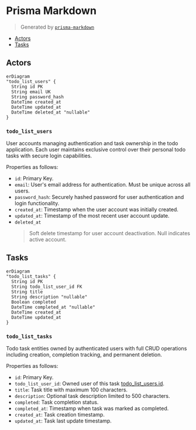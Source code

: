 # Prisma Markdown

> Generated by [`prisma-markdown`](https://github.com/samchon/prisma-markdown)

- [Actors](#actors)
- [Tasks](#tasks)

## Actors

```mermaid
erDiagram
"todo_list_users" {
  String id PK
  String email UK
  String password_hash
  DateTime created_at
  DateTime updated_at
  DateTime deleted_at "nullable"
}
```

### `todo_list_users`

User accounts managing authentication and task ownership in the todo
application. Each user maintains exclusive control over their personal
todo tasks with secure login capabilities.

Properties as follows:

- `id`: Primary Key.
- `email`: User's email address for authentication. Must be unique across all users.
- `password_hash`: Securely hashed password for user authentication and login functionality.
- `created_at`: Timestamp when the user account was initially created.
- `updated_at`: Timestamp of the most recent user account update.
- `deleted_at`
  > Soft delete timestamp for user account deactivation. Null indicates
  > active account.

## Tasks

```mermaid
erDiagram
"todo_list_tasks" {
  String id PK
  String todo_list_user_id FK
  String title
  String description "nullable"
  Boolean completed
  DateTime completed_at "nullable"
  DateTime created_at
  DateTime updated_at
}
```

### `todo_list_tasks`

Todo task entities owned by authenticated users with full CRUD operations
including creation, completion tracking, and permanent deletion.

Properties as follows:

- `id`: Primary Key.
- `todo_list_user_id`: Owned user of this task [todo_list_users.id](#todo_list_users).
- `title`: Task title with maximum 100 characters.
- `description`: Optional task description limited to 500 characters.
- `completed`: Task completion status.
- `completed_at`: Timestamp when task was marked as completed.
- `created_at`: Task creation timestamp.
- `updated_at`: Task last update timestamp.
